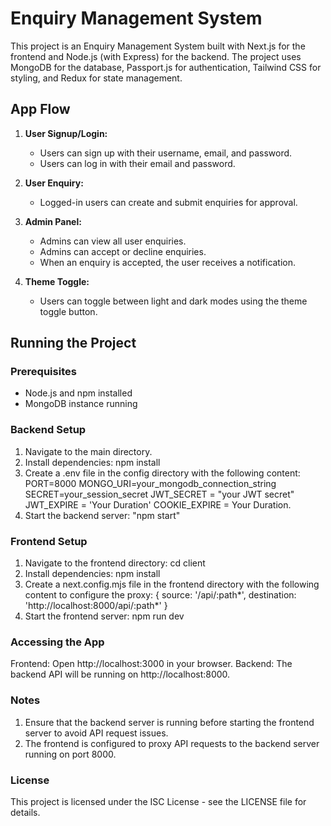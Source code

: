 # Enquiry Management System

This project is an Enquiry Management System built with Next.js for the frontend and Node.js (with Express) for the backend. The project uses MongoDB for the database, Passport.js for authentication, Tailwind CSS for styling, and Redux for state management.


## App Flow

1. **User Signup/Login:**
   - Users can sign up with their username, email, and password.
   - Users can log in with their email and password.

2. **User Enquiry:**
   - Logged-in users can create and submit enquiries for approval.

3. **Admin Panel:**
   - Admins can view all user enquiries.
   - Admins can accept or decline enquiries.
   - When an enquiry is accepted, the user receives a notification.

4. **Theme Toggle:**
   - Users can toggle between light and dark modes using the theme toggle button.

## Running the Project

### Prerequisites

- Node.js and npm installed
- MongoDB instance running

### Backend Setup

1. Navigate to the main directory.
2. Install dependencies: 
    npm install
3. Create a .env file in the config directory with the following content:
    PORT=8000
    MONGO_URI=your_mongodb_connection_string
    SECRET=your_session_secret
    JWT_SECRET = "your JWT secret"
    JWT_EXPIRE = 'Your Duration'
    COOKIE_EXPIRE = Your Duration.
4. Start the backend server: "npm start"

### Frontend Setup

1. Navigate to the frontend directory:
    cd client
2. Install dependencies:
    npm install
3. Create a next.config.mjs file in the frontend directory with the following content to configure the proxy:
    {
        source: '/api/:path*',
        destination: 'http://localhost:8000/api/:path*'
      }
4. Start the frontend server:
    npm run dev

### Accessing the App

Frontend: Open http://localhost:3000 in your browser.
Backend: The backend API will be running on http://localhost:8000.


### Notes

1. Ensure that the backend server is running before starting the frontend server to avoid API request issues.
2. The frontend is configured to proxy API requests to the backend server running on port 8000.

### License
This project is licensed under the ISC License - see the LICENSE file for details.